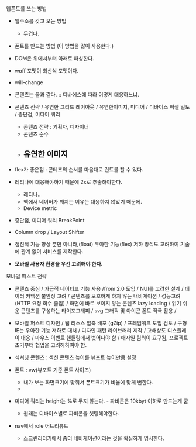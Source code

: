 웹폰트를 쓰는 방법
- 웹주소를 갖고 오는 방법
  - 무겁다.
- 폰트를 만드는 방법 (이 방법을 많이 사용한다.)
  

- DOM은 위에서부터 아래로 파싱한다.
- woff 포맷이 최신식 포맷이다. 
- will-change

- 콘텐츠는 물과 같다. :: 디바에스에 따라 어떻게 대응하느냐.


- 콘텐츠 전략 / 유연한 그리드 레이아웃 / 유연한이미지, 미디어 / 디바이스 픽셀 밀도 / 중단점, 미디어 쿼리
  - 콘텐츠 전략 : 기획자, 디자이너
  - 콘텐츠 순수
  - 유연한 이미지
    - 
- flex가 좋은점 : 콘테츠의 순서를 마음대로 컨트롤 할 수 있다.

- 레티나에 대응해야하기 때문에 2x로 추출해야한다.
  - 레티나..
  - 맥에서 네이버가 깨지는 이유는 대응하지 않았기 때문에.
  - Device metric

- 중단점, 미디어 쿼리 BreakPoint
- Column drop / Layout Shifter 
- 점진적 기능 향상 뿐만 아니라,(float) 우아한 기능(flex) 저하 방식도 고려하여 기술에 관계 없이 서비스를 제작한다. 
- **모바일 사용자 환경을 우선 고려해야 한다.**

모바일 퍼스트 전략
- 콘텐츠 중심 / 가급적 네이티브 기능 사용 /from 2.0 도입 / NUI를 고려한 설계 / 데이터 커넥션 불안정 고려 / 콘텐츠를 모호하게 하지 않는 내비게이션 / 성능고려(HTTP 요청 회수 줄임) / 화면에 바로 보이지 앟는 콘텐츠 lazy loading / 읽기 쉬운 콘텐츠를 구성하는 타이포그래피 / svg 그래픽 및 아이콘 폰트 적극 활용 / 

- 모바일 퍼스트 디자인 / 웹 리소스 압축 배포 (gZip) / 프레임워크 도입 검토 / 구형 IE는 우아한 기능 저하로 대처 / 디자인 패턴 라이브러리 제작 / 고해상도 디스플레이 대응 / 마우스 이벤트 핸들링에서 벗어나야 함 / 애자일 팀웍이 요구됨, 프로젝트 초기부터 협업을 고려해하여야 함.

- 섹셔닝 콘텐츠 : 섹션 콘텐츠 높이를 뷰포트 높이만큼 설정 
- 폰트 : vw(뷰포트 기준 폰트 사이즈) 
  - 내가 보는 화면크기에 맞춰서 폰트크기가 비율에 맞게 변한다.
  - 


- 미디어 쿼리는 height는 %로 두지 않는다.                                                        - 파비콘은 10kbyt 이하로 만드는게 굳
  - 원래는 디바이스별로 파비콘을 셋팅해야한다.

- nav에서 role 어트리뷰트 
  - 스크린리더기에서 좀더 네비게이션이라는 것을 확실하게 명시한다.